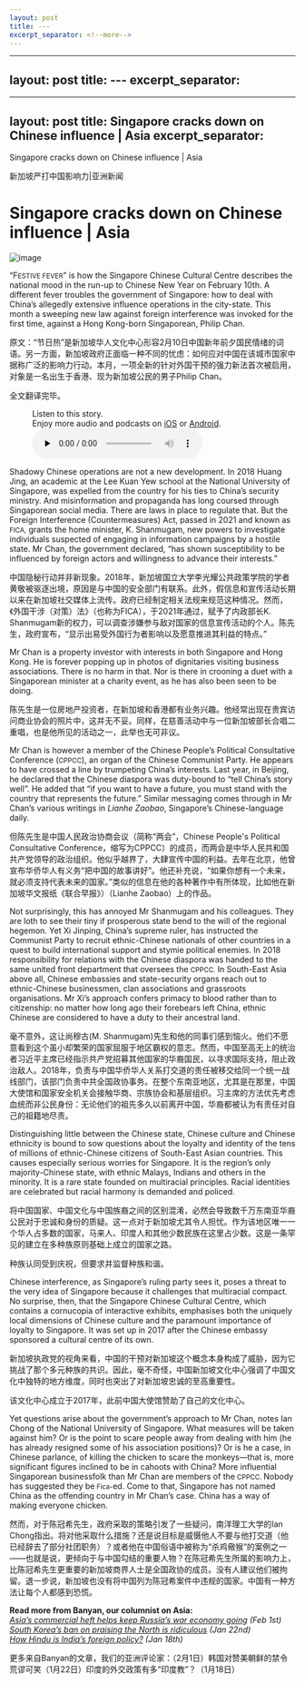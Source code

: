 ```yaml
---
layout: post
title: ---
excerpt_separator: <!--more-->
---
```



<!--more-->

---
layout: post
title: ---
excerpt_separator: <!--more-->
---


<!--more-->

---
layout: post
title: Singapore cracks down on Chinese influence | Asia
excerpt_separator: <!--more-->
---


<!--more-->

Singapore cracks down on Chinese influence | Asia

新加坡严打中国影响力|亚洲新闻


# Singapore cracks down on Chinese influence | Asia

![image](https://images.weserv.nl/?url=www.economist.com/img/b/1280/720/90/media-assets/image/20240210_ASD001.jpg)

<div></div><p><span>“F</span><small>ESTIVE FEVER</small>” is how the Singapore Chinese Cultural Centre describes the national mood in the run-up to Chinese New Year on February 10th. A different fever troubles the government of Singapore: how to deal with China’s allegedly extensive influence operations in the city-state. This month a sweeping new law against foreign interference was invoked for the first time, against a Hong Kong-born Singaporean, Philip Chan. </p>

原文：“节日热”是新加坡华人文化中心形容2月10日中国新年前夕国民情绪的词语。另一方面，新加坡政府正面临一种不同的忧虑：如何应对中国在该城市国家中据称广泛的影响力行动。本月，一项全新的针对外国干预的强力新法首次被启用，对象是一名出生于香港、现为新加坡公民的男子Philip Chan。

全文翻译完毕。


<div><figure><div><figcaption>Listen to this story.</figcaption> <span>Enjoy more audio and podcasts on<!-- --> <a href="https://www.economist.comhttps://economist-app.onelink.me/d2eC/bed1b25" id="audio-ios-cta" rel="noreferrer" target="_blank">iOS</a> <!-- -->or<!-- --> <a href="https://www.economist.comhttps://economist-app.onelink.me/d2eC/7f3c199" id="audio-android-cta" rel="noreferrer" target="_blank">Android</a>.</span></div><audio controls="" id="audio-player" preload="none" src="https://www.economist.com/media-assets/audio/031%20Asia%20-%20Banyan-9e80b4ac72b4b8c09cb8c4ca87fffee1.mp3" title="Singapore cracks down on Chinese influence"><p>Your browser does not support the &lt;audio&gt; element.</p></audio><div><div></div></div></figure></div><p>Shadowy Chinese operations are not a new development. In 2018 Huang Jing, an academic at the Lee Kuan Yew school at the National University of Singapore, was expelled from the country for his ties to China’s security ministry. And misinformation and propaganda has long coursed through Singaporean social media. There are laws in place to regulate that. But the Foreign Interference (Countermeasures) Act, passed in 2021 and known as <small>FICA,</small> grants the home minister, K. Shanmugam, new powers to investigate individuals suspected of engaging in information campaigns by a hostile state. Mr Chan, the government declared, “has shown susceptibility to be influenced by foreign actors and willingness to advance their interests.”</p>

中国隐秘行动并非新现象。2018年，新加坡国立大学李光耀公共政策学院的学者黄敬被驱逐出境，原因是与中国的安全部门有联系。此外，假信息和宣传活动长期以来在新加坡社交媒体上流传。政府已经制定相关法规来规范这种情况。然而，《外国干涉（对策）法》（也称为FICA），于2021年通过，赋予了内政部长K. Shanmugam新的权力，可以调查涉嫌参与敌对国家的信息宣传活动的个人。陈先生，政府宣布，“显示出易受外国行为者影响以及愿意推进其利益的特点。”


<div><div><div id="econ-1"></div></div></div><p>Mr Chan is a property investor with interests in both Singapore and Hong Kong. He is forever popping up in photos of dignitaries visiting business associations. There is no harm in that. Nor is there in crooning a duet with a Singaporean minister at a charity event, as he has also been seen to be doing.</p>

陈先生是一位房地产投资者，在新加坡和香港都有业务兴趣。他经常出现在贵宾访问商业协会的照片中，这并无不妥。同样，在慈善活动中与一位新加坡部长合唱二重唱，也是他所见的活动之一，此举也无可非议。


<p>Mr Chan is however a member of the Chinese People’s Political Consultative Conference (<small>CPPCC</small>), an organ of the Chinese Communist Party. He appears to have crossed a line by trumpeting China’s interests. Last year, in Beijing, he declared that the Chinese diaspora was duty-bound to “tell China’s story well”. He added that “if you want to have a future, you must stand with the country that represents the future.” Similar messaging comes through in Mr Chan’s various writings in <i>Lianhe Zaobao</i>, Singapore’s Chinese-language daily. </p>

但陈先生是中国人民政治协商会议（简称“两会”，Chinese People's Political Consultative Conference，缩写为CPPCC）的成员，而两会是中华人民共和国共产党领导的政治组织。他似乎越界了，大肆宣传中国的利益。去年在北京，他曾宣布华侨华人有义务“把中国的故事讲好”。他还补充说，“如果你想有一个未来，就必须支持代表未来的国家。”类似的信息在他的各种著作中有所体现，比如他在新加坡华文报纸《联合早报》）（Lianhe Zaobao）上的作品。


<p>Not surprisingly, this has annoyed Mr Shanmugam and his colleagues. They are loth to see their tiny if prosperous state bend to the will of the regional hegemon. Yet Xi Jinping, China’s supreme ruler, has instructed the Communist Party to recruit ethnic-Chinese nationals of other countries in a quest to build international support and stymie political enemies. In 2018 responsibility for relations with the Chinese diaspora was handed to the same united front department that oversees the <small>CPPCC.</small> In South-East Asia above all, Chinese embassies and state-security organs reach out to ethnic-Chinese businessmen, clan associations and grassroots organisations. Mr Xi’s approach confers primacy to blood rather than to citizenship: no matter how long ago their forebears left China, ethnic Chinese are considered to have a duty to their ancestral land.</p>

毫不意外，这让尚穆古(M. Shanmugam)先生和他的同事们感到恼火。他们不愿意看到这个虽小却繁荣的国家屈服于地区霸权的意志。然而，中国至高无上的统治者习近平主席已经指示共产党招募其他国家的华裔国民，以寻求国际支持，阻止政治敌人。2018年，负责与中国华侨华人关系打交道的责任被移交给同一个统一战线部门，该部门负责中共全国政协事务。在整个东南亚地区，尤其是在那里，中国大使馆和国家安全机关会接触华商、宗族协会和基层组织。习主席的方法优先考虑血统而非公民身份：无论他们的祖先多久以前离开中国，华裔都被认为有责任对自己的祖籍地尽责。


<p>Distinguishing little between the Chinese state, Chinese culture and Chinese ethnicity is bound to sow questions about the loyalty and identity of the tens of millions of ethnic-Chinese citizens of South-East Asian countries. This causes especially serious worries for Singapore. It is the region’s only majority-Chinese state, with ethnic Malays, Indians and others in the minority. It is a rare state founded on multiracial principles. Racial identities are celebrated but racial harmony is demanded and policed.</p>

将中国国家、中国文化与中国族裔之间的区别混淆，必然会导致数千万东南亚华裔公民对于忠诚和身份的质疑。这一点对于新加坡尤其令人担忧。作为该地区唯一一个华人占多数的国家，马来人、印度人和其他少数民族在这里占少数。这是一条罕见的建立在多种族原则基础上成立的国家之路。

种族认同受到庆祝，但要求并监督种族和谐。


<div><div><div id="econ-2"></div></div></div><p>Chinese interference, as Singapore’s ruling party sees it, poses a threat to the very idea of Singapore because it challenges that multiracial compact. No surprise, then, that the Singapore Chinese Cultural Centre, which contains a cornucopia of interactive exhibits, emphasises both the uniquely local dimensions of Chinese culture and the paramount importance of loyalty to Singapore. It was set up in 2017 after the Chinese embassy sponsored a cultural centre of its own.</p>

新加坡执政党的视角来看，中国的干预对新加坡这个概念本身构成了威胁，因为它挑战了那个多元种族的共识。因此，毫不奇怪，中国新加坡文化中心强调了中国文化中独特的地方维度，同时也突出了对新加坡忠诚的至高重要性。

该文化中心成立于2017年，此前中国大使馆赞助了自己的文化中心。


<p>Yet questions arise about the government’s approach to Mr Chan, notes Ian Chong of the National University of Singapore. What measures will be taken against him? Or is the point to scare people away from dealing with him (he has already resigned some of his association positions)? Or is he a case, in Chinese parlance, of killing the chicken to scare the monkeys—that is, more significant figures inclined to be in cahoots with China? More influential Singaporean businessfolk than Mr Chan are members of the<small> CPPCC. </small>Nobody has suggested they be<small> Fica-</small>ed. Come to that, Singapore has not named China as the offending country in Mr Chan’s case. China has a way of making everyone chicken.</p>

然而，对于陈冠希先生，政府采取的策略引发了一些疑问，南洋理工大学的Ian Chong指出。将对他采取什么措施？还是说目标是威慑他人不要与他打交道（他已经辞去了部分社团职务）？或者他在中国俗语中被称为“杀鸡儆猴”的案例之一——也就是说，更倾向于与中国勾结的重要人物？在陈冠希先生所属的影响力上，比陈冠希先生更重要的新加坡商界人士是全国政协的成员。没有人建议他们被拘留。退一步说，新加坡也没有将中国列为陈冠希案件中违规的国家。中国有一种方法让每个人都感到恐慌。


<p><b>Read more from Banyan, our columnist on Asia: </b><br/><i><a href="https://www.economist.com/asia/2024/02/01/asias-commercial-heft-helps-keep-russias-war-economy-going">Asia’s commercial heft helps keep Russia’s war economy going</a> (Feb 1st)</i><br/><i><a href="https://www.economist.com/asia/2024/01/22/south-koreas-ban-on-praising-the-north-is-ridiculous">South Korea’s ban on praising the North is ridiculous</a> (Jan 22nd)</i><br/><i><a href="https://www.economist.com/asia/2024/01/18/how-hindu-is-indias-foreign-policy">How Hindu is India’s foreign policy?</a> (Jan 18th)</i></p>

更多来自Banyan的文章，我们的亚洲评论家：（2月1日）韩国对赞美朝鲜的禁令荒谬可笑（1月22日）印度的外交政策有多“印度教”？（1月18日）
